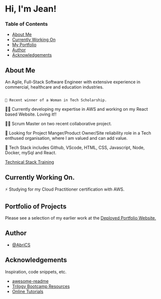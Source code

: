 # Hi, I'm Jean! 

### Table of Contents
* [About Me](#about-me)<br>
* [Currently Working On](#currently-working-on)<br>
* [My Portfolio](#portfolio-of-projects)<br>
* [Author](#author)<br>
* [Acknowledgements](#acknowledgements)<br>

## About Me
An Agile, Full-Stack Software Engineer with extensive experience in commercial, healthcare and education industries.

```

💬 Recent winner of a Woman in Tech Scholarship.

```


👩‍💻  Currently developing my expertise in AWS and working on my React based Website.
    Loving it!!

👯‍♀️  Scrum Master on two recent collaborative project. 

🤔  Looking for Project Manger/Product Owner/Site reliability role in a Tech   
    enthused organisation, where I am valued and can add value.

🧠  Tech Stack includes Github, VScode, HTML, CSS, Javascript, Node, Docker, mySql and React.

[Technical Stack Training]()


## Currently Working On.
⚡️ Studying for my Cloud Practitioner certification with AWS.

## Portfolio of Projects
 Please see a selection of my earlier work at the [Deployed Portfolio Website.](https://abrics.github.io/Abri-CS/)

  


## Author
- [@AbriCS](https://www.github.com/AbriCS)

## Acknowledgements

 Inspiration, code snippets, etc.

- [awesome-readme](https://github.com/matiassingers/awesome-readme)
- [Trilogy Bootcamp Resources](https://www.trilogyed.com)
- [Online Tutorials](https://youtu.be/TQyOL1u10EI)



